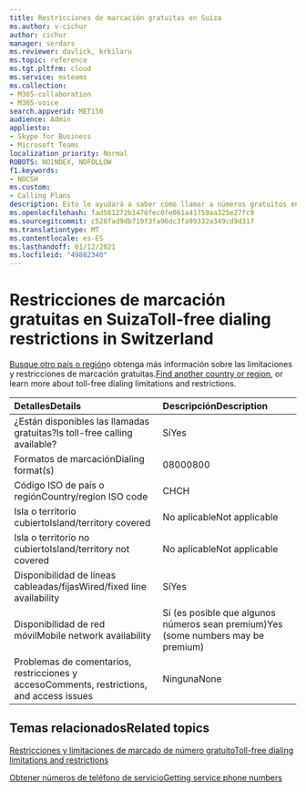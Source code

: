```yaml
---
title: Restricciones de marcación gratuitas en Suiza
ms.author: v-cichur
author: cichur
manager: serdars
ms.reviewer: davlick, krkilaru
ms.topic: reference
ms.tgt.pltfrm: cloud
ms.service: msteams
ms.collection:
- M365-collaboration
- M365-voice
search.appverid: MET150
audience: Admin
appliesto:
- Skype for Business
- Microsoft Teams
localization_priority: Normal
ROBOTS: NOINDEX, NOFOLLOW
f1.keywords:
- NOCSH
ms.custom:
- Calling Plans
description: Esto le ayudará a saber cómo llamar a números gratuitos en cada país o región. Después de seleccionar el país o la región, se le llevará a una página específica del país que contiene detalles específicos, restricciones y límites para la disponibilidad del servicio gratuito cuando el servicio gratuito esté disponible. Los formatos o formatos de marcación muestran los códigos de acceso necesarios dentro de cada país o región para marcar el número gratuito.
ms.openlocfilehash: fad581272b1470fec0fe061a41759aa325e27fc9
ms.sourcegitcommit: c528fad9db719f3fa96dc3fa99332a349cd9d317
ms.translationtype: MT
ms.contentlocale: es-ES
ms.lasthandoff: 01/12/2021
ms.locfileid: "49802340"
---
```

# <a name="toll-free-dialing-restrictions-in-switzerland"></a><span data-ttu-id="ce6b9-105">Restricciones de marcación gratuitas en Suiza</span><span class="sxs-lookup"><span data-stu-id="ce6b9-105">Toll-free dialing restrictions in Switzerland</span></span>

<span data-ttu-id="ce6b9-106">[Busque otro país o región](../toll-free-dialing-limitations-and-restrictions.md)o obtenga más información sobre las limitaciones y restricciones de marcación gratuitas.</span><span class="sxs-lookup"><span data-stu-id="ce6b9-106">[Find another country or region](../toll-free-dialing-limitations-and-restrictions.md), or learn more about toll-free dialing limitations and restrictions.</span></span>


|<span data-ttu-id="ce6b9-107">**Detalles**</span><span class="sxs-lookup"><span data-stu-id="ce6b9-107">**Details**</span></span>|<span data-ttu-id="ce6b9-108">**Descripción**</span><span class="sxs-lookup"><span data-stu-id="ce6b9-108">**Description**</span></span>|
|:-----|:-----|
|<span data-ttu-id="ce6b9-109">¿Están disponibles las llamadas gratuitas?</span><span class="sxs-lookup"><span data-stu-id="ce6b9-109">Is toll-free calling available?</span></span>  <br/> |<span data-ttu-id="ce6b9-110">Sí</span><span class="sxs-lookup"><span data-stu-id="ce6b9-110">Yes</span></span>  <br/> |
|<span data-ttu-id="ce6b9-111">Formatos de marcación</span><span class="sxs-lookup"><span data-stu-id="ce6b9-111">Dialing format(s)</span></span>  <br/> | <span data-ttu-id="ce6b9-112">0800</span><span class="sxs-lookup"><span data-stu-id="ce6b9-112">0800</span></span> <br>|
|<span data-ttu-id="ce6b9-113">Código ISO de país o región</span><span class="sxs-lookup"><span data-stu-id="ce6b9-113">Country/region ISO code</span></span>  <br/> |<span data-ttu-id="ce6b9-114">CH</span><span class="sxs-lookup"><span data-stu-id="ce6b9-114">CH</span></span>  <br/> |
|<span data-ttu-id="ce6b9-115">Isla o territorio cubierto</span><span class="sxs-lookup"><span data-stu-id="ce6b9-115">Island/territory covered</span></span>  <br/> |<span data-ttu-id="ce6b9-116">No aplicable</span><span class="sxs-lookup"><span data-stu-id="ce6b9-116">Not applicable</span></span>  <br/> |
|<span data-ttu-id="ce6b9-117">Isla o territorio no cubierto</span><span class="sxs-lookup"><span data-stu-id="ce6b9-117">Island/territory not covered</span></span>  <br/> | <span data-ttu-id="ce6b9-118">No aplicable</span><span class="sxs-lookup"><span data-stu-id="ce6b9-118">Not applicable</span></span>  <br/>  |
|<span data-ttu-id="ce6b9-119">Disponibilidad de líneas cableadas/fijas</span><span class="sxs-lookup"><span data-stu-id="ce6b9-119">Wired/fixed line availability</span></span>  <br/> |<span data-ttu-id="ce6b9-120">Sí</span><span class="sxs-lookup"><span data-stu-id="ce6b9-120">Yes</span></span>  <br/> |
|<span data-ttu-id="ce6b9-121">Disponibilidad de red móvil</span><span class="sxs-lookup"><span data-stu-id="ce6b9-121">Mobile network availability</span></span>  <br/> | <span data-ttu-id="ce6b9-122">Sí (es posible que algunos números sean premium)</span><span class="sxs-lookup"><span data-stu-id="ce6b9-122">Yes (some numbers may be premium)</span></span> <br/> |
|<span data-ttu-id="ce6b9-123">Problemas de comentarios, restricciones y acceso</span><span class="sxs-lookup"><span data-stu-id="ce6b9-123">Comments, restrictions, and access issues</span></span>  <br/> |<span data-ttu-id="ce6b9-124">Ninguna</span><span class="sxs-lookup"><span data-stu-id="ce6b9-124">None</span></span>  <br/> |

## <a name="related-topics"></a><span data-ttu-id="ce6b9-125">Temas relacionados</span><span class="sxs-lookup"><span data-stu-id="ce6b9-125">Related topics</span></span>

[<span data-ttu-id="ce6b9-126">Restricciones y limitaciones de marcado de número gratuito</span><span class="sxs-lookup"><span data-stu-id="ce6b9-126">Toll-free dialing limitations and restrictions</span></span>](../toll-free-dialing-limitations-and-restrictions.md)

[<span data-ttu-id="ce6b9-127">Obtener números de teléfono de servicio</span><span class="sxs-lookup"><span data-stu-id="ce6b9-127">Getting service phone numbers</span></span>](/microsoftteams/getting-service-phone-numbers)
